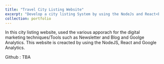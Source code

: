 ```yaml
---
title: "Travel City Listing Website"
excerpt: "Develop a city listing System by using the NodeJs and React<br/><img src='4.jpeg'width="200" height="300"/>"
collection: portfolio
---
```


In this city listing website, used the various apporach for the digital marketing techniques/Tools such as Newsletter and Blog and Goolge Analytics. This website is creacted by using the NodeJS, React and Google Analytics.

Github : TBA
